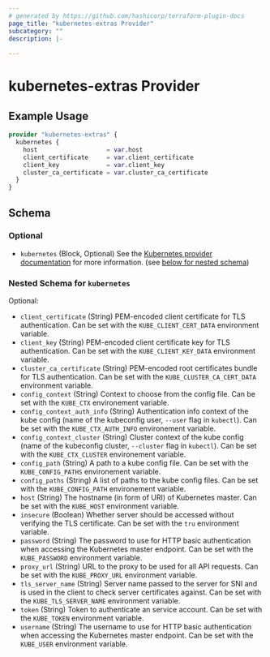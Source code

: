 ```yaml
---
# generated by https://github.com/hashicorp/terraform-plugin-docs
page_title: "kubernetes-extras Provider"
subcategory: ""
description: |-
  
---
```


# kubernetes-extras Provider



## Example Usage

```terraform
provider "kubernetes-extras" {
  kubernetes {
    host                   = var.host
    client_certificate     = var.client_certificate
    client_key             = var.client_key
    cluster_ca_certificate = var.cluster_ca_certificate
  }
}
```

<!-- schema generated by tfplugindocs -->
## Schema

### Optional

- `kubernetes` (Block, Optional) See the [Kubernetes provider documentation](https://registry.terraform.io/providers/hashicorp/kubernetes/latest/docs) for more information. (see [below for nested schema](#nestedblock--kubernetes))

<a id="nestedblock--kubernetes"></a>
### Nested Schema for `kubernetes`

Optional:

- `client_certificate` (String) PEM-encoded client certificate for TLS authentication. Can be set with the `KUBE_CLIENT_CERT_DATA` environment variable.
- `client_key` (String) PEM-encoded client certificate key for TLS authentication. Can be set with the `KUBE_CLIENT_KEY_DATA` environment variable.
- `cluster_ca_certificate` (String) PEM-encoded root certificates bundle for TLS authentication. Can be set with the `KUBE_CLUSTER_CA_CERT_DATA` environment variable.
- `config_context` (String) Context to choose from the config file. Can be set with the `KUBE_CTX` environement variable.
- `config_context_auth_info` (String) Authentication info context of the kube config (name of the kubeconfig user, `--user` flag in `kubectl`). Can be set with the `KUBE_CTX_AUTH_INFO` environement variable.
- `config_context_cluster` (String) Cluster context of the kube config (name of the kubeconfig cluster, `--cluster` flag in `kubectl`). Can be set with the `KUBE_CTX_CLUSTER` environement variable.
- `config_path` (String) A path to a kube config file. Can be set with the `KUBE_CONFIG_PATHS` environement variable.
- `config_paths` (String) A list of paths to the kube config files. Can be set with the `KUBE_CONFIG_PATH` environement variable.
- `host` (String) The hostname (in form of URI) of Kubernetes master. Can be set with the `KUBE_HOST` environment variable.
- `insecure` (Boolean) Whether server should be accessed without verifying the TLS certificate. Can be set with the `tru` environment variable.
- `password` (String) The password to use for HTTP basic authentication when accessing the Kubernetes master endpoint. Can be set with the `KUBE_PASSWORD` environment variable.
- `proxy_url` (String) URL to the proxy to be used for all API requests. Can be set with the `KUBE_PROXY_URL` environment variable.
- `tls_server_name` (String) Server name passed to the server for SNI and is used in the client to check server certificates against. Can be set with the `KUBE_TLS_SERVER_NAME` environment variable.
- `token` (String) Token to authenticate an service account. Can be set with the `KUBE_TOKEN` environment variable.
- `username` (String) The username to use for HTTP basic authentication when accessing the Kubernetes master endpoint. Can be set with the `KUBE_USER` environment variable.
